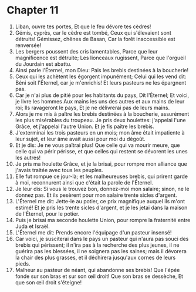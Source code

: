 # Chapter 11

1. Liban, ouvre tes portes, Et que le feu dévore tes cèdres!
2. Gémis, cyprès, car le cèdre est tombé, Ceux qui s'élevaient sont détruits! Gémissez, chênes de Basan, Car la forêt inaccessible est renversée!
3. Les bergers poussent des cris lamentables, Parce que leur magnificence est détruite; Les lionceaux rugissent, Parce que l'orgueil du Jourdain est abattu.
4. Ainsi parle l'Éternel, mon Dieu: Pais les brebis destinées à la boucherie!
5. Ceux qui les achètent les égorgent impunément; Celui qui les vend dit: Béni soit l'Éternel, car je m'enrichis! Et leurs pasteurs ne les épargnent pas.
6. Car je n'ai plus de pitié pour les habitants du pays, Dit l'Éternel; Et voici, je livre les hommes Aux mains les uns des autres et aux mains de leur roi; Ils ravageront le pays, Et je ne délivrerai pas de leurs mains.
7. Alors je me mis à paître les brebis destinées à la boucherie, assurément les plus misérables du troupeau. Je pris deux houlettes: j'appelai l'une Grâce, et j'appelai l'autre Union. Et je fis paître les brebis.
8. J'exterminai les trois pasteurs en un mois; mon âme était impatiente à leur sujet, et leur âme avait aussi pour moi du dégoût.
9. Et je dis: Je ne vous paîtrai plus! Que celle qui va mourir meure, que celle qui va périr périsse, et que celles qui restent se dévorent les unes les autres!
10. Je pris ma houlette Grâce, et je la brisai, pour rompre mon alliance que j'avais traitée avec tous les peuples.
11. Elle fut rompue ce jour-là; et les malheureuses brebis, qui prirent garde à moi, reconnurent ainsi que c'était la parole de l'Éternel.
12. Je leur dis: Si vous le trouvez bon, donnez-moi mon salaire; sinon, ne le donnez pas. Et ils pesèrent pour mon salaire trente sicles d'argent.
13. L'Éternel me dit: Jette-le au potier, ce prix magnifique auquel ils m'ont estimé! Et je pris les trente sicles d'argent, et je les jetai dans la maison de l'Éternel, pour le potier.
14. Puis je brisai ma seconde houlette Union, pour rompre la fraternité entre Juda et Israël.
15. L'Éternel me dit: Prends encore l'équipage d'un pasteur insensé!
16. Car voici, je susciterai dans le pays un pasteur qui n'aura pas souci des brebis qui périssent; il n'ira pas à la recherche des plus jeunes, il ne guérira pas les blessées, il ne soignera pas les saines; mais il dévorera la chair des plus grasses, et il déchirera jusqu'aux cornes de leurs pieds.
17. Malheur au pasteur de néant, qui abandonne ses brebis! Que l'épée fonde sur son bras et sur son œil droit! Que son bras se dessèche, Et que son œil droit s'éteigne!

